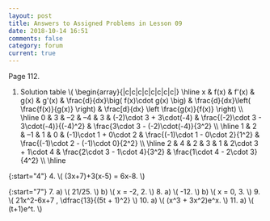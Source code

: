 ```yaml
---
layout: post
title: Answers to Assigned Problems in Lesson 09
date: 2018-10-14 16:51
comments: false
category: forum
current: true
---
```


Page 112.

1. Solution table
\\( \begin{array}{|c|c|c|c|c|c|c|c|}
\hline
x & f(x) & f'(x) & g(x) & g'(x) & \frac{d}{dx}\big( f(x)\cdot g(x) \big) & \frac{d}{dx}\left( \frac{f(x)}{g(x)} \right)
& \frac[d}{dx} \left \frac{g(x)}{f(x)} \right) \\\\ \hline
0 & 3 & –2 & –4 & 3 & (-2)\cdot 3 + 3\cdot(-4) & \frac{(-2)\cdot 3 - 3\cdot(-4)}{(-4)^2} & \frac{3\cdot 3 -
(-2)\cdot(-4)}{3^2} \\\\ \hline
1 & 2 & –1 &  1 & 0 & (-1)\cdot 1 + 0\cdot 2 & \frac{(-1)\cdot 1 - 0\cdot 2}{1^2} & \frac{(-1)\cdot 2 - (-1)\cdot 0}{2^2} \\\\ \hline
2 & 4 &  2 &  3 & 1 & 2\cdot 3 + 1\cdot 4 & \frac{2\cdot 3 - 1\cdot 4}{3^2} & \frac{1\cdot 4 - 2\cdot 3}{4^2} \\\\ \hline

{:start="4"}
4. \\( (3x+7)+3(x-5) = 6x-8. \\)

{:start="7"}
7. a) \\( 21/25. \\) b) \\( x = -2, 2. \\)
8. a) \\( -12. \\) b) \\( x = 0, 3. \\)
9. \\( 21x^2-6x+7 , \dfrac{13}{(5t + 1)^2} \\)
10. a) \\( (x^3 + 3x^2)e^x. \\)
11. a) \\( (t+1)e^t. \\)
